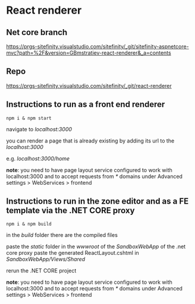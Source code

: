 # React renderer

## Net core branch

https://prgs-sitefinity.visualstudio.com/sitefinity/_git/sitefinity-aspnetcore-mvc?path=%2F&version=GBmstratiev-react-renderer&_a=contents

## Repo

https://prgs-sitefinity.visualstudio.com/sitefinity/_git/react-renderer


## Instructions to run as a front end renderer

`npm i & npm start`

navigate to _localhost:3000_

you can render a page that is already existing by adding its url to the _localhost:3000_

e.g. _localhost:3000/home_

__note__: you need to have page layout service configured to work with localhost:3000 and to accept requests from _*_ domains under Advanced settings > WebServices > frontend

## Instructions to run in the zone editor and as a FE template via the .NET CORE proxy

`npm i & npm build`

in the _build_ folder there are the compiled files

paste the _static_ folder in the _wwwroot_ of the _SandboxWebApp_ of the .net core proxy
paste the generated ReactLayout.cshtml in _SandboxWebApp/Views/Shared_

rerun the .NET CORE project

__note__: you need to have page layout service configured to work with localhost:3000 and to accept requests from _*_ domains under Advanced settings > WebServices > frontend
